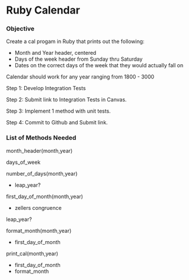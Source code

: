<h1> Ruby Calendar </h1>

<h3>Objective</h3>
<p>Create a cal progam in Ruby that prints out the following: <br>
    <ul>
        <li>Month and Year header, centered</li>
        <li>Days of the week header from Sunday thru Saturday</li>
        <li>Dates on the correct days of the week that they would actually fall on</li>
    </ul>
<p>Calendar should work for any year ranging from 1800 - 3000</p>

<p> Step 1: Develop Integration Tests</p>
<p> Step 2: Submit link to Integration Tests in Canvas.</p>
<p> Step 3: Implement 1 method with unit tests.</p>
<p> Step 4: Commit to Github and Submit link. </p>

<h3>List of Methods Needed</h3>

<p>month_header(month,year)</p>
<p>days_of_week</p>
<p>number_of_days(month,year)</p>
    <ul>
        <li>leap_year?</li>
    </ul>
<p>first_day_of_month(month,year)</p>
    <ul>
        <li>zellers congruence</li>
    </ul>
<p>leap_year?</p>
<p>format_month(month,year)</p>
    <ul>
        <li>first_day_of_month</li>
    </ul>
<p>print_cal(month,year)</p>
    <ul>
        <li>first_day_of_month</li>
        <li>format_month</li>
    </ul>